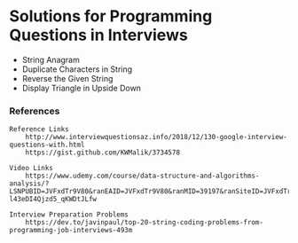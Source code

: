
# Solutions for Programming Questions in Interviews

* String Anagram
* Duplicate Characters in String
* Reverse the Given String
* Display Triangle in Upside Down

### References
```
Reference Links
    http://www.interviewquestionsaz.info/2018/12/130-google-interview-questions-with.html
    https://gist.github.com/KWMalik/3734578
    
Video Links
    https://www.udemy.com/course/data-structure-and-algorithms-analysis/?LSNPUBID=JVFxdTr9V80&ranEAID=JVFxdTr9V80&ranMID=39197&ranSiteID=JVFxdTr9V80-l43eDI4Qjzd5_qKWDtJLfw

Interview Preparation Problems
    https://dev.to/javinpaul/top-20-string-coding-problems-from-programming-job-interviews-493m
```